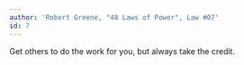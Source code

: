 ```yaml
---
author: 'Robert Greene, "48 Laws of Power", Law #07'
id: 7
---
```


Get others to do the work for you, but always take the credit.